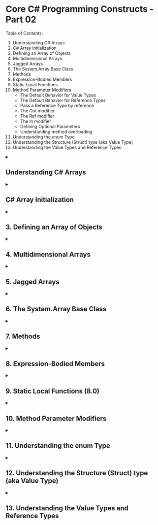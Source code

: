 # Core C# Programming Constructs - Part 02
Table of Contents:
1. Understanding C# Arrays
2. C# Array Initialization
3. Defining an Array of Objects
4. Multidimensional Arrays
5. Jagged Arrays
6. The System.Array Base Class
7. Methods
8. Expression-Bodied Members
9. Static Local Functions
10. Method Parameter Modifiers
    - The Default Behavior for Value Types
    - The Default Behavior for Reference Types
    - Pass a Reference Type by reference
    - The Out modifier
    - The Ref modifier
    - The In modifier
    - Defining Optional Parameters
    - Understanding method overloading
11. Understanding the enum Type
12. Understanding the Structure (Struct) type (aka Value Type)
13. Understanding the Value Types and Reference Types

<details>
<summary>

## Understanding C# Arrays
</summary>
<p>

An array is a set of contiguous data points of the same type (an array of ints, an array of strings, an array of SportsCar, etc.)

Example:
```csharp
class program
{
    static void Main(string[] args)
    {
        Console.WriteLine("**** Arrays *****");

        int[] aInts = new int[3];

        //Iterate array of Index value
        for (int i = 0; i < aInts.Length; i++)
        {
            Console.WriteLine($"Value of index in Array: {aInt[i]}");
        }

        //Iterate array over items
        foreach(int i int aInts)
        {
            Console.WriteLine($"Value of Array item: {i}");
        }

        Console.ReadLine();
    }
}
```

**Notes:**
- An array can be single-dimensional, multidimensional or jagged.
- The number of dimensions and the length of each dimensions are established when the array instance is created.
- The default values of numeric array elements are set to zero, and reference elements are set to null.
- A jagged array is an array of arrays, and therefore its elements are reference types and are initialized to null.
- Arrays are zero indexed.
- Array types are reference types derived from the abstract base type Array. All arrays implement IList, and IEnumerable. You can use the foreach statement to iterate through an array.
</p>
</details>

<details>
<summary>

## C# Array Initialization
</summary>
<p>

```csharp
//Array initialization syntax using the new keyword
string[] stringArray = new string[] { "one", "two", "three" };
bool[] boolArray = new bool[] { true, false, true, false };
int[] intArray = new int[] { 1, 5, 43, 23, 10 };
```

**Notes:**
- With the use of curly-bracket syntax, you do not need to specify the size of the array.
</p>
</details>

<details>
<summary>

## 3. Defining an Array of Objects
</summary>
<p>
System.Object is the ultimate base class to every type (including fundamental data types) in the .Net Core type system. Given this fact, if you were to define an array of System.Object data types, the subitems could be anything at all.

```csharp
Console.WriteLine("=> Array of objects");
object[] myObjects = new object[4];
myobject[0] = 10;
myobject[1] = false;
myobject[2] = "My String";

foreach (object obj in myObjects)
{
    Console.WriteLine($"Type: {obj.GetType(), Value: {obj}");
}
```
</p>
</details>

<details>
<summary>

## 4. Multidimensional Arrays
</summary>
<p>
Arrays can have more than one dimension. 

For example:
```csharp
int[,] intArray = new int[3,5];
int[,,] intArray2 = new int[4,4,3];
```

**Array Initialization**
```csharp
//Two dimensional array

int[,] array2D = new int[,] { {1,2}, {3,4}, {5,6}, {7,8} };
//The same array with dimensions specified.
int[,] array2Dx = new int[4,2] { {1,2}, {3,4}, {5,6}, {7,8} };

//You can also initialize the array without specifying the rank.
int[,] array4 = { {1,2}, {3,4}, {5,6}, {7,8} };
```
</p>
</details>

<details>
<summary>

## 5. Jagged Arrays
</summary>
<p>
A jagged array is an array whose elements are arrays, possibly of different sizes. A jagged array is sometimes called an "array of arrays".

Example:
The following is a declaration of a single-dimensional array that has three elements, each of which is a single-dimensional array of integers.
```csharp
int[][] jArray = new int[3][];
```

```csharp
class ArrayTest
{
    static void Main()
    {
        // Declare the array of two elements.
        int[][] arr = new int[2][];

        // Initialize the elements.
        arr[0] = new int[5] { 1, 3, 5, 7, 9 };
        arr[1] = new int[4] { 2, 4, 6, 8 };

        // Display the array elements.
        for (int i = 0; i < arr.Length; i++)
        {
            System.Console.Write("Element({0}): ", i);

            for (int j = 0; j < arr[i].Length; j++)
            {
                System.Console.Write("{0}{1}", arr[i][j], j == (arr[i].Length - 1) ? "" : " ");
            }
            System.Console.WriteLine();
        }
        // Keep the console window open in debug mode.
        System.Console.WriteLine("Press any key to exit.");
        System.Console.ReadKey();
    }
}
/* Output:
    Element(0): 1 3 5 7 9
    Element(1): 2 4 6 8
*/
```
</p>
</details>

<details>
<summary>

## 6. The System.Array Base Class
</summary>
<p>

| Member of Array Class | Meaning of Life |
| -- | -- |
| Clear | The static method sets a range of elements in the array to empty values. (0 for numbers, null for object references, false for Booleans)|
| CopyTo | This method is used to copy elements from the source array into the destination array.|
| Length | This property returns the number of items within the array.|
| Rank | This property returns the number of dimensions of the current array.|
| Revers | This static method reverses the contents of a one-dimensional array.|
| Sort | This static method sorts a one-dimensional array of instrinsic types.

```csharp
string[] strArray = new string[] { "Seha", "Evrim", "Neva" };

//Printing array items
for (int i = 0; i < strArray.Length; i++)
{
    Console.WriteLine($"Array Item Value: {strArray[i]}");
}

//Reversing array items
Array.Reverse(strArray);

for (int i = 0; i < strArray.Length; i++)
{
    Console.WriteLine($"Array Item Value: {strArray[i]}");
}
```
</p>
</details>

<details>
<summary>

## 7. Methods
</summary>
<p>
Methods are defined by an access modifier, return type (or void for no return type), and may or may not take parameters. A method that returns a value to the caller is commonly referred to as a function, while methods that do not return a value are commonly returned to as methods.

Example:
```csharp
class Program 
{
    static void Main(string[] args)
    {

    }

    //Function - Method
    static int AddTwoNumbers(int a, int b)
    {
        return a+b;
    }

    static void WriteToConsole(string message)
    { 
        Console.WriteLine($"{Message}");
    }
}
```
</p>
</details>

<details>
<summary>

## 8. Expression-Bodied Members
</summary>
<p>
C# 6 introduced expression-bodied members that shorten the syntax for single-line methods.

Example:
```csharp
static int AddTwoNumbers(int a, int b) => a+b;
```
</p>
</details>

<details>
<summary>

## 9. Static Local Functions (8.0)
</summary>
<p>
Local functions is the ability to create method within method, referred to officially as local functions. A local function is a function declared inside another function.

Example:
```csharp
var result = AddTwoNumbers(5, 10);
Console.WriteLine($"Result: {result}");

static int? AddTwoNumbers(object a, object b)
{
    if (IsInteger(a) && IsInteger(b))
        return (int)a + (int)b;
    else
        return null;

    static bool IsInteger(object a)
    {
        if (a.GetType().ToString() == "System.Int32")
            return true;
        else
            return false;
    }
}
```
</p>
</details>

<details>
<summary>

## 10. Method Parameter Modifiers
</summary>
<p>

| Parameter Modifier | Meaning in life |
| -- | -- |
| (None) | If a value type parameter is not marked with a modifier, it is assummed to be passed by value, meaning the called method receives a copy of the original data. Reference types without a modifier are passed in by reference. | 
| out | Output parameters must be assigned by the method being called and, therefore are passed by reference. If the called method fails to assign output parameters, you are issued a compiler error.|
| ref | The value is initially assigned by the caller and may be optionally modified by the called method (as the data is also passed by reference). No compiler error is generated if the called method failes to assign a ref parameter.|
| in | New in 7.2, the in modifier indicates that a ref parameter is read-only by the called method.|
| params | This parameter modifier allows you to send in a variable number of arguments as a single logical parameter. A method can have only a single params modifier and it must be the final parameter of the method. In reality, you might not need to use the params modifier all to often; however, be aware that numerous methods within the base class libraries do make use of this C# language feature.|
</p>

- ## The Default Behavior for Value Types
The default manner in which a value type parameter is sent into a function is by value. Simply put, if you do not mark the argument with a modifier, a copy of the data is passed into the function.

Example: 
```csharp
class Program 
{
    static void Main(string[] args)
    {
        int x = 9, y = 10;
        Console.WriteLine($"Before method call, x: {x}, y: {y}");
        Console.WriteLine($"Result of the method call: {Add(x, y)}");
        Console.WriteLine($"After method call, x: {x}, y: {y}");
    }

    static int Add(int x, int y)
    {
        int result = x + y;
        x = x + 100;
        y = y + 100;

        Console.WriteLine($"In the method, after reassigning x: {x}, y: {y}");
        return result;
    }
}
```

- ## The Default Behavior of Reference Types

The default manner in which reference type parameter is sent into a function by reference for its properties, but value for itself.

When you pass a reference type by value:
- If the method assigns the parameter to refer to a different object, those changes aren't visible from the caller.
- If the method modifies the state of the object referred to by the parameter, those changes are visible from the caller.

Example:
```csharp
int[] arr = { 1, 4, 5 };
System.Console.WriteLine("Inside Main, before calling the method, the first element is: {0}", arr[0]);

Change(arr);
System.Console.WriteLine("Inside Main, after calling the method, the first element is: {0}", arr[0]);

static void Change(int[] pArray)
{
    pArray[0] = 888;  // This change affects the original element.
    pArray = new int[5] { -3, -1, -2, -3, -4 };   // This change is local.
    System.Console.WriteLine("Inside the method, the first element is: {0}", pArray[0]);
}
/* Output:
    Inside Main, before calling the method, the first element is: 1
    Inside the method, the first element is: -3
    Inside Main, after calling the method, the first element is: 888
*/
```

- ## Pass a Reference Type by reference

When you pass a reference type by reference:

- If the method assigns the parameter to refer to a different object, those changes are visible from the caller.
- If the method modifies the state of the object referred to by the parameter, those changes are visible from the caller.

Example:
```csharp
int[] arr = { 1, 4, 5 };
System.Console.WriteLine("Inside Main, before calling the method, the first element is: {0}", arr[0]);

Change(ref arr);
System.Console.WriteLine("Inside Main, after calling the method, the first element is: {0}", arr[0]);

static void Change(ref int[] pArray)
{
    // Both of the following changes will affect the original variables:
    pArray[0] = 888;
    pArray = new int[5] { -3, -1, -2, -3, -4 };
    System.Console.WriteLine("Inside the method, the first element is: {0}", pArray[0]);
}
/* Output:
    Inside Main, before calling the method, the first element is: 1
    Inside the method, the first element is: -3
    Inside Main, after calling the method, the first element is: -3
*/
```

- ## The Out modifier

**Notes:**
- You cannot use the out keyword for the following kinds of methods:
  - Async methods which you define by using the async modifier
  - Iterator methods, which include a yield return or yield break statement.
  - The out keyword cannot be used on the first argument of an extension method.

- ## The Ref modifier
Reference parameters are necessary when you want to allow a method to operate on (and usually change the values of) various data points declared in the caller's scope. 

**Notes:**
- Output parameters do not need to be initialized before they are passed to the method. The reason for this is that the method must assign output parameters before exiting.
- Reference parameters must be initialized before they are passed to the method. The reason for this is that you are passing a reference to an existing variable. If you don't assign it to an initial value, that would be the equivalent of operating on an unassigned local variable.
- The ref keyword cannot be used on the first argument on an extesion method when the argument is not a struct, or a generic type not constrained to be a struct.
- You cannot use the out keyword for the following kinds of methods:
  - Async methods which you define by using the async modifier
  - Iterator methods, which include a yield return or yield break statement.

Example:
```csharp
public static void SwapStrings(ref string s1, ref string s2)
{
    string tmpStr = s1;
    s1 = s2;
    s2 = tmpStr;
}
```

- ## The In modifier

The in modifier passes a value by reference (for both value and reference types) and prevents the called method from modifying the values. This clearly states a design intent in your code, as well as **potentially reducing memory pressure**. When value types are passed by value, they are copied (internally) by the called method. If the object is large (such as a large struct), the extra overhead of making a copy for local use can be significant.

Example:
```csharp
static int Add(in int x, in int y)
{
    //Error CS8331 Cannot assign to variable 'in int' because it is a readonly variable
    x = 10000;
    y = 20000;
    int ans = x+y;
    return ans;
}
```
**Notes:**
- Async methods, which you define by using the async modifier.
- Iterator methods, which include a yield return or yield break statement.
- The first argument of an extension method cannot have the in modifier unless that argument is a struct.
- The first argument of an extension method where that argument is a generic type (even when that type is constrained to be a struct.)

- ## Defining Optional Parameters
C# allows you to create methods that can take **optional** arguments. This technique allows the caller to invoke a single method while omitting arguments deemed unnecessary, provided the caller is happy with the specified defaults.

Example: 
```csharp
static void AddNumbers(int x, int y, int z = 0)
{
    return x + y + z;
}
```

- ## Understanding method overloading
Simply, when you define a set of identically named methods that differ by the number of (or type) of parameters, the method in question is said to be overloaded.

Example:
```csharp
static class MathOps
{
    public static int Add(int[] intArray)
    {
        int retVal= 0;

        foreach(int i in intArray)
            retVal = retVal + i;

        return retVal;
    }

    public static int Add(int x, int y)
    {
        return x + y;
    }

    public static int Add(int x, int y, int z = 0)
    {
        return x + y + z;
    }

    public static double Add(double x, double y)
    {
        return x + y;
    }
}
```
</details>

<details>
<summary>

## 11. Understanding the enum Type
</summary>
<p>
An enumeration type (or enum type) is a value type defined by a set of named constants of the underlying integral numeric type. To define an enumeration type, use the **enum** keyword and specify the names of enum members. 

**Notes:** By convention, enum types are suffixed with Enum. 
Example:
```csharp
public enum PaymentTypeEnum
{
    PayWithCreditCard, // = 0
    PayWithCash, // = 1
    PayWithMealTicket // = 2
}

//By controlling storage type
public enum PaymentTypeEnum: sbyte
{
    PayWithCreditCard, // = 0
    PayWithCash, // = 1
    PayWithMealTicket // = 2
}

//By controlling storage and enum values
public enum PaymentTypeEnum: sbyte
{
    PayWithCreditCard = 100,
    PayWithCash = 101,
    PayWithMealTicket = 102
}
```
</p>
</details>

<details>
<summary>

## 12. Understanding the Structure (Struct) type (aka Value Type)
</summary>
<p>

A **structure type** (or struct type) is a value type that can encapsulate data and related functionality. You use the struct keyword to define a structure type.

Example:
```csharp
public struct Coords
{
    public double X;
    public double Y,

    public struct Coords(double x, double y)
    {
        X = y;
        Y = y;
    }

    public override string ToString() => $"({X},{Y})";
}
```

Usage:
```csharp
//Usage - 01
Point p1;
p1.X = 100;
p1.Y = 102;
p1.Display();

//Usage - 02
Point p2 = new Point();
p2.Display();

//Erronous Usage
Point p3;
p3.X = 102;
p3.Display(); //Error! Did not assign Y value

struct Point
{
    public int X;
    public int Y;

    public void Increment()
    {
        X++;
        Y++;
    }

    public void Decrement()
    {
        X--;
        Y--;
    }

    public void Display()
    {
        Console.WriteLine($"X = {X}, Y = {Y}");
    }
}
```

**Notes:** You can think of a struct as a lighweight class type, given that structures provide a way to define a type that supports encapsulation but cannot be used to build a family of related types. When you need to build a family of related types through inheritance, you will need to make use of class types.
</p>
</details>

<details>
<summary>

## 13. Understanding the Value Types and Reference Types
</summary>
<p>
</p>
</details>